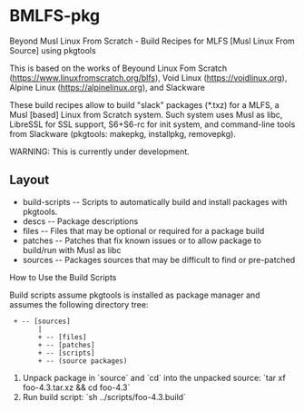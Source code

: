 # BMLFS-pkg
Beyond Musl Linux From Scratch - Build Recipes for  MLFS [Musl Linux From Source] using pkgtools

This is based on the works of Beyound Linux Fom Scratch (https://www.linuxfromscratch.org/blfs), Void Linux (https://voidlinux.org), Alpine Linux (https://alpinelinux.org), and Slackware

These build recipes allow to build "slack" packages (*.txz) for a MLFS, a Musl [based] Linux from Scratch system. Such system uses Musl as libc, LibreSSL for SSL support, S6+S6-rc for init system, and command-line tools from Slackware (pkgtools: makepkg, installpkg, removepkg).

WARNING: This is currently under development.

## Layout

<ul>
  <li> build-scripts -- Scripts to automatically build and install packages with pkgtools. </li>
  <li> descs -- Package descriptions </li>
  <li> files -- Files that may be optional or required for a package build </li>
  <li> patches -- Patches that fix known issues or to allow package to build/run with Musl as libc </li>
  <li> sources -- Packages sources that may be difficult to find or pre-patched </li>

</ul>

How to Use the Build Scripts

Build scripts assume pkgtools is installed as package manager and assumes the following directory tree:
```
 + -- [sources]
       |
       + -- [files]
       + -- [patches]
       + -- [scripts]
       + -- (source packages)
```
<ol>
	<li>Unpack package in `source` and `cd` into the unpacked source:
	`tar xf foo-4.3.tar.xz && cd foo-4.3` </li>
	<li>Run build script: `sh ../scripts/foo-4.3.build` </li>
</ol>
